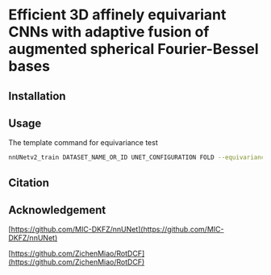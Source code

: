 # Efficient 3D affinely equivariant CNNs with adaptive fusion of augmented spherical Fourier-Bessel bases


## Installation


## Usage

The template command for equivariance test
```bash
nnUNetv2_train DATASET_NAME_OR_ID UNET_CONFIGURATION FOLD --equivariance_test
```

## Citation


## Acknowledgement

[https://github.com/MIC-DKFZ/nnUNet](https://github.com/MIC-DKFZ/nnUNet)

[https://github.com/ZichenMiao/RotDCF](https://github.com/ZichenMiao/RotDCF)
